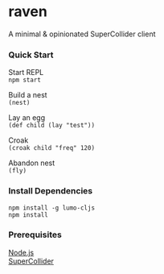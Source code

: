 # raven
A minimal &amp; opinionated SuperCollider client

### Quick Start

Start REPL
<br/>
```npm start```

Build a nest
<br/>
```(nest)```

Lay an egg
<br/>
```(def child (lay "test"))```

Croak
<br/>
```(croak child "freq" 120)```

Abandon nest
<br/>
```(fly)```

### Install Dependencies

```
npm install -g lumo-cljs
npm install
```

### Prerequisites
<a href="https://nodejs.org/">Node.js</a>
<br/>
<a href="https://supercollider.github.io/">SuperCollider</a>
